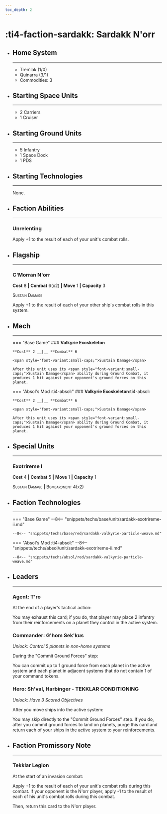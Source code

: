 ```yaml
---
toc_depth: 2
---
```


# :ti4-faction-sardakk: Sardakk N'orr

<div class="grid cards" markdown>

-   ## __Home System__

    ---

    * Tren'lak (1/0)
    * Quinarra (3/1)
    * Commodities: 3

</div>

<div class="grid cards" markdown>

-   ## __Starting Space Units__

    ---

    * 2 Carriers
    * 1 Cruiser

-   ## __Starting Ground Units__

    ---

    * 5 Infantry
    * 1 Space Dock
    * 1 PDS

-   ## __Starting Technologies__

    ---
    None.

-   ## __Faction Abilities__

    ---
    ### **Unrelenting**
    
    Apply +1 to the result of each of your unit's combat rolls.

-   ## __Flagship__

    ---
    ### **C'Morran N'orr**
    
    **Cost** 8 __|__ **Combat** 6(x2) __|__ **Move** 1 __|__ **Capacity** 3
    
    <span style="font-variant:small-caps;">Sustain Damage</span>

    Apply +1 to the result of each of your other ship's combat rolls in this system.

-   ## __Mech__

    ---
    === "Base Game"
        ### **Valkyrie Exoskeleton**
        
        **Cost** 2 __|__ **Combat** 6
        
        <span style="font-variant:small-caps;">Sustain Damage</span>

        After this unit uses its <span style="font-variant:small-caps;">Sustain Damage</span> ability during Ground Combat, it produces 1 hit against your opponent's ground forces on this planet.

    === "Absol's Mod :ti4-absol:"
        ### **Valkyrie Exoskeleton**:ti4-absol:
        
        **Cost** 2 __|__ **Combat** 6
        
        <span style="font-variant:small-caps;">Sustain Damage</span>

        After this unit uses its <span style="font-variant:small-caps;">Sustain Damage</span> ability during Ground Combat, it produces 1 hit against your opponent's ground forces on this planet.

</div>

<div class="grid cards" markdown>

-   ## __Special Units__

    ---
    ### **Exotrireme I**
    
    **Cost** 4 __|__ **Combat** 5 __|__ **Move** 1 __|__ **Capacity** 1

    <span style="font-variant:small-caps;">Sustain Damage</span>
    __|__ <span style="font-variant:small-caps;">Bombardment 4(x2)</span>

</div>

<div class="grid cards" markdown>

-   ## __Faction Technologies__

    ---
    === "Base Game"
        --8<-- "snippets/techs/base/unit/sardakk-exotrireme-ii.md"

        --8<-- "snippets/techs/base/red/sardakk-valkyrie-particle-weave.md"

    === "Absol's Mod :ti4-absol:"
        --8<-- "snippets/techs/absol/unit/sardakk-exotrireme-ii.md"

        --8<-- "snippets/techs/absol/red/sardakk-valkyrie-particle-weave.md"

-   ## __Leaders__

    ---
    ### **Agent**: T'ro

    At the end of a player's tactical action:

    You may exhaust this card; if you do, that player may place 2 infantry from their reinforcements on a planet they control in the active system.

    ### **Commander**: G'hom Sek'kus
    
    _Unlock: Control 5 planets in non-home systems_

    During the "Commit Ground Forces" step:

    You can commit up to 1 ground force from each planet in the active system and each planet in adjacent systems that do not contain 1 of your command tokens.

    ### **Hero**: Sh'val, Harbinger - TEKKLAR CONDITIONING
    
    _Unlock: Have 3 Scored Objectives_

    After you move ships into the active system:

    You may skip directly to the "Commit Ground Forces" step. 
    If you do, after you commit ground forces to land on planets, purge this card and return each of your ships in the active system to your reinforcements.

-   ## __Faction Promissory Note__

    ---
    ### **Tekklar Legion**
    
    At the start of an invasion combat:

    Apply +1 to the result of each of your unit's combat rolls during this combat. 
    If your opponent is the N'orr player, apply -1 to the result of each of his unit's combat rolls during this combat.

    Then, return this card to the N'orr player.

</div>